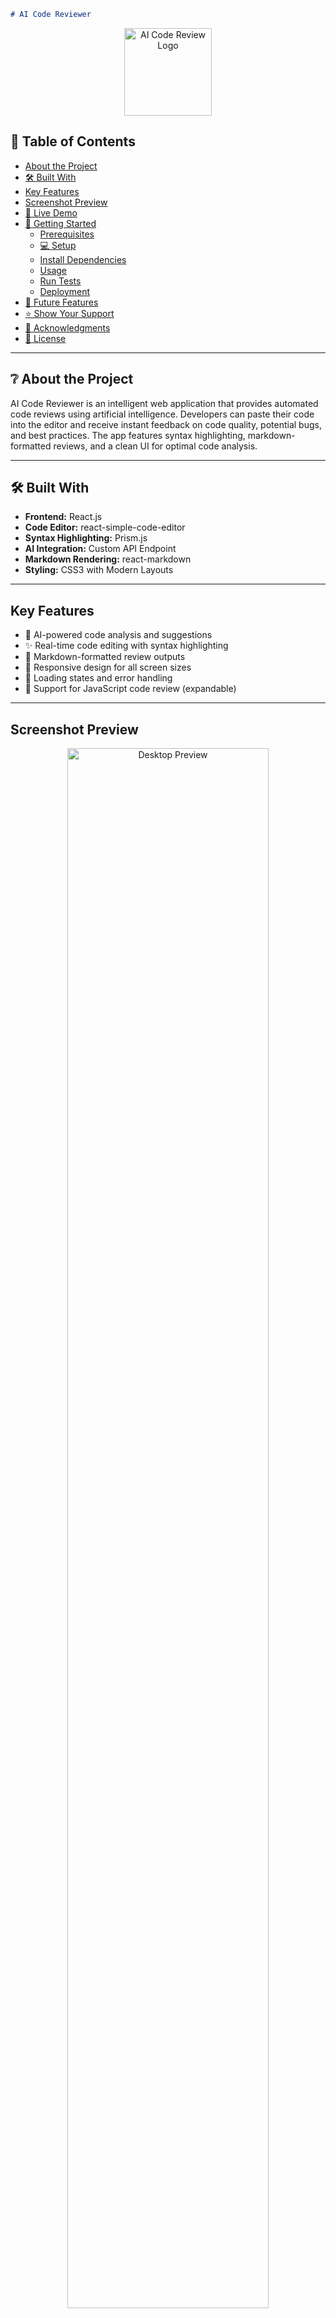 ```markdown
# AI Code Reviewer
```

<p align="center">
  <img src="./src/assets/logo.png" alt="AI Code Review Logo" width="140" height="auto" />
</p>

## 📗 Table of Contents

- [About the Project](#about-project)
- [🛠 Built With](#built-with)
- [Key Features](#key-features)
- [Screenshot Preview](#screenshot-preview)
- [🚀 Live Demo](#live-demo)
- [🧾 Getting Started](#getting-started)
  - [Prerequisites](#prerequisites)
  - [💻 Setup](#setup)
  - [Install Dependencies](#install-dependencies)
  - [Usage](#usage)
  - [Run Tests](#run-tests)
  - [Deployment](#deployment)
- [🔭 Future Features](#future-features)
- [⭐️ Show Your Support](#show-your-support)
- [🙏 Acknowledgments](#acknowledgments)
- [📝 License](#license)

---

## ❔ About the Project <a name="about-project"></a>

AI Code Reviewer is an intelligent web application that provides automated code reviews using artificial intelligence. Developers can paste their code into the editor and receive instant feedback on code quality, potential bugs, and best practices. The app features syntax highlighting, markdown-formatted reviews, and a clean UI for optimal code analysis.

---

## 🛠 Built With <a name="built-with"></a>

- **Frontend:** React.js
- **Code Editor:** react-simple-code-editor
- **Syntax Highlighting:** Prism.js
- **AI Integration:** Custom API Endpoint
- **Markdown Rendering:** react-markdown
- **Styling:** CSS3 with Modern Layouts

---

## Key Features <a name="key-features"></a>

- 🧠 AI-powered code analysis and suggestions
- ✨ Real-time code editing with syntax highlighting
- 📝 Markdown-formatted review outputs
- 📱 Responsive design for all screen sizes
- 🚦 Loading states and error handling
- 📂 Support for JavaScript code review (expandable)

---

## Screenshot Preview <a name="screenshot-preview"></a>

<p align="center">
  <img src="./src/assets/screenshot-desktop.png" alt="Desktop Preview" width="80%" />
</p>

---

## 🚀 Live Demo <a name="live-demo"></a>

[Experience AI Code Review Live](https://ai-codereview.netlify.app)

---

## Getting Started <a name="getting-started"></a>

### Prerequisites

- Node.js (v16+)
- npm or yarn
- API endpoint for AI processing

### Setup

Clone the repository:

```sh
git clone https://github.com/Besufekad-HAZ/AI-CodeReview.git
cd ai-code-reviewer
```

### Install Dependencies

```sh
npm install
```

### Usage

Start the development server:

```sh
npm run dev
```

### Run Tests

```sh
npm test
```

### Deployment

Build for production:

```sh
npm run build
```

---

## 👥 Author <a name="author"></a>

👤 **Your Name**

- GitHub: [@yourusername](https://github.com/Besufekad-HAZ)
- LinkedIn: [Your Profile](https://www.linkedin.com/in/besufekadalemu)

---

## 🔭 Future Features <a name="future-features"></a>

- Support for multiple programming languages
- Code review history tracking
- GitHub integration
- Collaborative review features
- Performance metrics analysis

---

## 🤝 Contributing <a name="contributing"></a>

Contributions are welcome! Please open an issue first to discuss proposed changes.

[View Open Issues](https://github.com/Besufekad-HAZ/AI-CodeReview/issues)

---

## ⭐️ Show Your Support <a name="show-your-support"></a>

If you find this project useful, please give it a ⭐️!

---

## 🙏 Acknowledgments <a name="acknowledgments"></a>

- Prism.js for syntax highlighting
- OpenAI for AI inspiration
- Google Gemini for providing API access and enabling advanced code review capabilities
- React community for awesome tools

---

## 📝 License <a name="license"></a>

This project is [MIT](./LICENSE) licensed.

<p align="right">(<a href="#readme-top">back to top</a>)</p>
``
